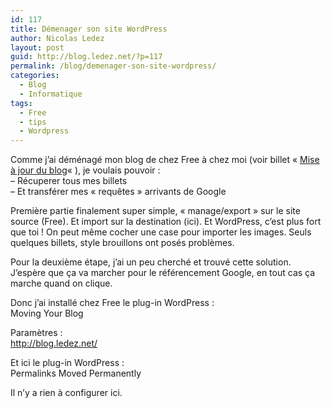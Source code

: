 ```yaml
---
id: 117
title: Démenager son site WordPress
author: Nicolas Ledez
layout: post
guid: http://blog.ledez.net/?p=117
permalink: /blog/demenager-son-site-wordpress/
categories:
  - Blog
  - Informatique
tags:
  - Free
  - tips
  - Wordpress
---
```

Comme j&rsquo;ai déménagé mon blog de chez Free à chez moi (voir billet &laquo;&nbsp;[Mise à jour du blog][1]&laquo;&nbsp;), je voulais pouvoir :  
&#8211; Récuperer tous mes billets  
&#8211; Et transférer mes &laquo;&nbsp;requêtes&nbsp;&raquo; arrivants de Google

Première partie finalement super simple, &laquo;&nbsp;manage/export&nbsp;&raquo; sur le site source (Free). Et import sur la destination (ici). Et WordPress, c&rsquo;est plus fort que toi ! On peut même cocher une case pour importer les images. Seuls quelques billets, style brouillons ont posés problèmes.

Pour la deuxième étape, j&rsquo;ai un peu cherché et trouvé cette solution. J&rsquo;espère que ça va marcher pour le référencement Google, en tout cas ça marche quand on clique.

Donc j&rsquo;ai installé chez Free le plug-in WordPress :  
Moving Your Blog

Paramètres :  
http://blog.ledez.net/

Et ici le plug-in WordPress :  
Permalinks Moved Permanently

Il n&rsquo;y a rien à configurer ici.

 [1]: http://blog.ledez.net/2009/03/mise-a-jours-du-blog/